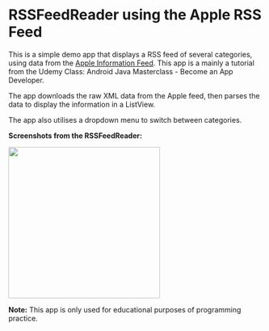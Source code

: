 # RSSFeedReader using the Apple RSS Feed

This is a simple demo app that displays a RSS feed of several categories, using data from the [Apple Information Feed](https://www.apple.com/rss/). This app is a mainly a tutorial from the Udemy Class: Android Java Masterclass - Become an App Developer.


The app downloads the raw XML data from the Apple feed, then parses the data to display the information in a ListView.

The app also utilises a dropdown menu to switch between categories.

**Screenshots from the RSSFeedReader:**

<img src="app/Screenshots/LandingPage.jpg" width="300">





**Note:**
This app is only used for educational purposes of programming practice.
